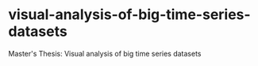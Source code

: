 # visual-analysis-of-big-time-series-datasets
Master's Thesis: Visual analysis of big time series datasets
